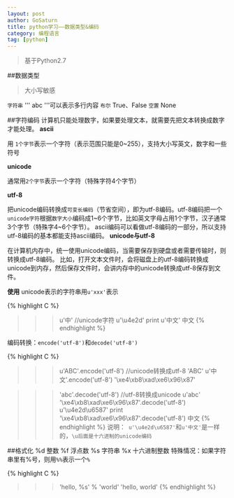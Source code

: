 ```yaml
---
layout: post
author: GoSaturn
title: python学习——数据类型&编码
category: 编程语言
tag: [python]
---
```


>基于Python2.7

##数据类型
>大小写敏感

`字符串`  ''' abc '''可以表示多行内容
`布尔` True、False
`空置` None

##字符编码
计算机只能处理数字，如果要处理文本，就需要先把文本转换成数字才能处理。
**ascii**

用 `1个字节`表示一个字符（表示范围只能是0~255），支持大小写英文，数字和一些符号

**unicode**

 通常用`2个字节`表示一个字符（特殊字符4个字节）

**utf-8**

  把unicode编码转换成`可变长编码`（节省空间），即为utf-8编码。utf-8编码把一个`unicode字符`根据`数字大小`编码成1~6个字节，比如英文字母占用1个字节，汉子通常3个字节（特殊字4~6个字节）。
  ascii编码可以看做utf-8编码的一部分，所以支持utf-8编码的基本都能支持ascii编码。
**unicode与utf-8**

在计算机内存中，统一使用unicode编码，当需要保存到硬盘或者需要传输时，则转换成utf-8编码。
比如，打开文本文件时，会将磁盘上的utf-8编码转换成unicode到内存，然后保存文件时，会讲内存中的unicode转换成utf-8保存到文件。

**使用**
unicode表示的字符串用`u'xxx'`表示

{% highlight C %} 
>>> u'中' //unicode字符
u'\u4e2d'
>>> print u'中文'
中文
{% endhighlight %}

编码转换：`encode('utf-8')`和`decode('utf-8')`

{% highlight C %} 
>>> u'ABC'.encode('utf-8') //unicode转换成utf-8
'ABC'
>>> u'中文'.encode('utf-8')
'\xe4\xb8\xad\xe6\x96\x87'

>>> 'abc'.decode('utf-8') //utf-8转换成unicode
u'abc'
>>> '\xe4\xb8\xad\xe6\x96\x87'.decode('utf-8')
u'\u4e2d\u6587'
>>> print '\xe4\xb8\xad\xe6\x96\x87'.decode('utf-8')
中文
{% endhighlight %}
说明：` u'\u4e2d\u6587'`和`u'中文'`是一样的，`\u后面是十六进制的unicode编码`


##格式化
%d 整数
%f 浮点数
%s 字符串
%x 十六进制整数
特殊情况：如果字符串里有%号，则用`%%`表示一个`%`

{% highlight C %} 
>>>'hello, %s' % 'world'
'hello, world'
{% endhighlight %}

